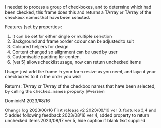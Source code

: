 I needed to process a group of checkboxes, and to determine which had been checked, this frame does this and returns a TArray<string> or TArray<TCheckbox> of the checkbox names that have been selected.

Features (set by properties):
1) It can be set for either single or multiple selection
2) Background and frame border colour can be adjusted to suit 
3) Coloured helpers for design 
4) Content changed so allignment can be used by user 
5) Customisable padding for content
6) [ver 5] allows checklist usage, now can return unchecked items

Usage: just add the frame to your form resize as you need, and layout your checkboxes to it in the order you wish

Returns: TArray<string> or TArray<TCheckbox> of the checkbox names that have been selected, by calling the checked_names property [#version

DominicM 
2023/08/16 

Change log
2023/08/16 First release v2
2023/08/16 ver 3, features 3,4 and 5 added following feedback
2023/08/16 ver 4, added property to return unchecked items
2023/08/17 ver 5, hide caption if blank text supplied
